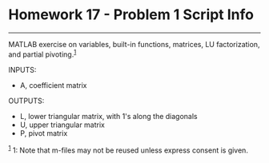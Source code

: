 # Homework 17 - Problem 1 Script Info
---
MATLAB exercise on variables, built-in functions, matrices, LU factorization, and partial pivoting.<sup>[1](#footnoteUno)</sup>    

INPUTS:
- A, coefficient matrix

OUTPUTS:
- L, lower triangular matrix, with 1's along the diagonals
- U, upper triangular matrix
- P, pivot matrix

<sup>[1](#footnoteUno)</sup>
<a name = "footnoteUno">1</a>: Note that m-files may not be reused unless express consent is given.
